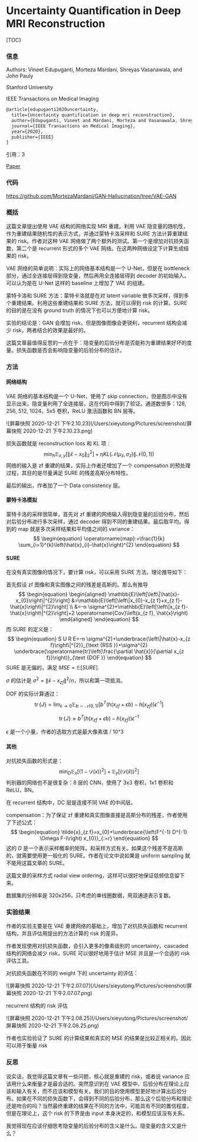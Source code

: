 # Uncertainty Quantiﬁcation in Deep MRI Reconstruction

[TOC]

### 信息

Authors: Vineet Edupuganti, Morteza Mardani, Shreyas Vasanawala, and John Pauly

Stanford University

IEEE Transactions on Medical Imaging

```latex
@article{edupuganti2020uncertainty,
  title={Uncertainty quantification in deep mri reconstruction},
  author={Edupuganti, Vineet and Mardani, Morteza and Vasanawala, Shreyas and Pauly, John},
  journal={IEEE Transactions on Medical Imaging},
  year={2020},
  publisher={IEEE}
}
```

引用：3

[Paper](/Users/xieyutong/Documents/Research/PaperReading/Papers/uncertainty-quantiﬁcation-in-deep-mri-reconstruction.pdf)



### 代码

https://github.com/MortezaMardani/GAN-Hallucination/tree/VAE-GAN



### 概括

这篇文章提出使用 VAE 结构的网络实现 MRI 重建。利用 VAE 隐变量的随机性，作为重建结果随机性的表示方式，并通过蒙特卡洛采样和 SURE 方法计算重建结果的 risk。作者对这种 VAE 网络做了两个额外的测试。第一个是增加对抗损失函数，第二个是 recurrent 形式的多个 VAE 网络。在这两种网络设定下计算生成结果的 risk。

VAE 网络的简单说明：实际上的网络基本结构是一个 U-Net，但是在 bottleneck 部分，通过全连接层得到隐变量，然后再用全连接层得到 decoder 的初始输入。可以认为是在 U-Net 这样的 baseline 上增加了 VAE 的组建。

蒙特卡洛和 SURE 方法：蒙特卡洛就是在对 latent variable 做多次采样，得到多个重建结果。利用这些重建结果和 SURE 方法，就可以得到 risk 的计算。SURE 的目的是在没有 ground truth 的情况下也可以方便地计算 risk。

实验的结论是：GAN 会增加 risk，但是图像图像会更锐利，recurrent 结构会减少 risk，两者结合的效果是最好的。

这篇文章最值得反思的一点在于：隐变量的后验分布是否能称为重建结果好坏的度量。损失函数是否会影响隐变量的后验分布的估计。



### 方法

#### 网络结构

VAE 网络的基本结构是一个 U-Net，使用了 skip connection，但是图示中没有显示出来。隐变量利用了全连接层，这在代码中得到了验证。通道数很多：128, 256, 512, 1024，5x5 卷积，ReLU 激活函数和 BN 层等。

![屏幕快照 2020-12-21 下午2.10.23](/Users/xieyutong/Pictures/screenshot/屏幕快照 2020-12-21 下午2.10.23.png)

损失函数就是 reconstruction loss 和 KL 项：
$$
\begin{equation}
\min _{h} \mathbb{E}_{x, y}\left[\left\|\hat{x}-x_{0}\right\|_{2}^{2}\right]+\eta K L\left(\mathcal{N}\left(\mu_{z}, \sigma_{z}\right) \| \mathcal{N}(0,1)\right)
\end{equation}
$$
网络的输入是 zf 重建的结果，实际上作者还增加了一个 compensation 的预处理过程，其目的是尽量满足 SURE 的残差高斯分布特性。

最后的输出，作者加了一个 Data consistency 层。



#### 蒙特卡洛模拟

蒙特卡洛的采样很简单，首先对 zf 重建的网络输入得到隐变量的后验分布，然后对后验分布进行多次采样，通过 decoder 得到不同的重建结果。最后取平均。得到的 map 就是多次采样结果和平均值之间的 variance：
$$
\begin{equation}
\operatorname{map}:=\frac{1}{k} \sum_{i=1}^{k}\left(\hat{x}_{i}-\hat{x}\right)^{2}
\end{equation}
$$


#### SURE

在没有真实图像的情况下，要计算 risk，可以采用 SURE 方法。理论推导如下：

首先假设 zf 图像和真实图像之间的残差是高斯的。那么有推导
$$
\begin{equation}
\begin{aligned}
\mathbb{E}\left[\left\|\hat{x}-x_{0}\right\|^{2}\right] &=\mathbb{E}\left[\left\|x_{0}-x_{z f}+x_{z f}-\hat{x}\right\|^{2}\right] \\
&=-n \sigma^{2}+\mathbb{E}\left[\left\|x_{z f}-\hat{x}\right\|^{2}\right]+2 \operatorname{Cov}\left(x_{z f}, \hat{x}\right)
\end{aligned}
\end{equation}
$$
而 SURE 的定义是：
$$
\begin{equation}
S U R E=-n \sigma^{2}+\underbrace{\left\|\hat{x}-x_{z f}\right\|^{2}}_{\text {RSS }}+\sigma^{2} \underbrace{\operatorname{tr}\left(\frac{\partial \hat{x}}{\partial x_{z f}}\right)}_{\text {DOF }}
\end{equation}
$$
SURE 是无偏的，满足 $MSE = \mathbb{E}[SURE]$.

$\sigma$ 的估计是 $\begin{equation}
\sigma^{2}=\left\|\hat{x}-x_{z f}\right\|^{2} / n
\end{equation}$，所以和第一项抵消。

DOF 的实际计算通过：
$$
\begin{equation}
\operatorname{tr}\{J\}=\lim _{\epsilon \rightarrow 0} \mathbb{E}_{b \sim \mathcal{N}(0,1)}\left[b^{T}\left(h\left(x_{z f}+\epsilon b\right)-h\left(x_{z f}\right)\right) \epsilon^{-1}\right]
\end{equation}
$$

$$
\begin{equation}
\operatorname{tr}\{J\} \approx b^{T}\left(h\left(x_{z f}+\epsilon b\right)-h\left(x_{z f}\right)\right) \epsilon^{-1}
\end{equation}
$$

$\epsilon$ 是一个小量，作者的选取方式是最大像素值 / 10^3



#### 其他

对抗损失函数的形式是：
$$
\begin{equation}
\min _{D} \mathbb{E}_{x}\left[(1-\mathcal{D}(x))^{2}\right]+\mathbb{E}_{y}\left[(\mathcal{D}(\hat{x}))^{2}\right]
\end{equation}
$$
判别器的网络也不是很复杂：8 层的 CNN，使用了 3x3 卷积，1x1 卷积和 ReLU，BN。

在 recurrent 结构中，DC 层是连接不同 VAE 的中间层。

compensation：为了保证 zf 重建和真实图像直接是高斯分布的残差，作者使用了下述公式：
$$
\begin{equation}
\tilde{x}_{z f}=x_{0}+\underbrace{\left(F^{-1} D^{-1} \Omega F-I\right) x_{0}}_{:=r}
\end{equation}
$$
这的 $D$ 是一个表示采样概率的矩阵。和采样方式有关。如果这个残差不是高斯的，就需要使用更一般化的 SURE。作者在论文中说如果是 uniform sampling 就不能用这篇文章的 SURE。

这篇文章的采样方式 radial view ordering，这样可以很好地保证低频信息留下来。

数据集的分辨率是 320x256，只考虑的单线圈数据，用双通道表示复数。



### 实验结果

作者的实验主要是在 VAE 重建网络的基础上，增加了对抗损失函数和 recurrent 结构，并且评估用提出的方法计算的 risk 的差异。

作者发现使用对抗损失函数，会引入更多的像素级别的 uncertainty，cascaded 结构的网络会减少 risk，SURE 可以很好地用于估计 MSE 并且是一个合适的 risk 评估工具。

对抗损失函数在不同的 weight 下的 uncertainty 的评估：

![屏幕快照 2020-12-21 下午2.07.07](/Users/xieyutong/Pictures/screenshot/屏幕快照 2020-12-21 下午2.07.07.png)

recurrent 结构的 risk 评估

![屏幕快照 2020-12-21 下午2.08.25](/Users/xieyutong/Pictures/screenshot/屏幕快照 2020-12-21 下午2.08.25.png)

作者也实验验证了 SURE 的计算结果和真实的 MSE 的结果是比较正相关的。因此可以用于衡量 risk



### 反思

说实话，我觉得这篇文章有一些问题，核心就是重建的 risk，或者说 variance 应该用什么来衡量才是最合适的。突然意识到在 VAE 模型中，后验分布在理论上应该和输入有关，而不应该和模型有关。我们的目的使用模型更好地计算出后验分布。如果在不同的损失函数下，会得到不同的后验分布，那么这个后验分布和理论还是吻合的吗？当然最终重建的结果在不同的方法中，可能具有不同的置信程度，但是在理论上，这个 risk 的下界是由 input 本身决定的，和模型应该没有关系。

我觉得现在应该仔细思考隐变量的后验分布的含义是什么。隐变量的含义又是什么？